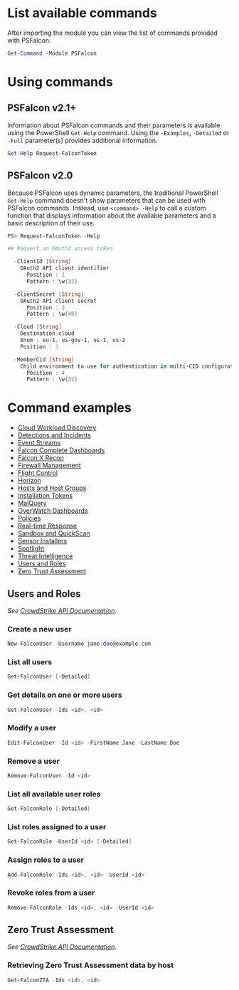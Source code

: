# List available commands
After importing the module you can view the list of commands provided with PSFalcon:
```powershell
Get-Command -Module PSFalcon
```
# Using commands
## PSFalcon v2.1+
Information about PSFalcon commands and their parameters is available using the PowerShell `Get-Help` command. Using the `-Examples`, `-Detailed` or `-Full` parameter(s) provides additional information.
```powershell
Get-Help Request-FalconToken
```
## PSFalcon v2.0
Because PSFalcon uses dynamic parameters, the traditional PowerShell `Get-Help` command doesn't show parameters that can be used with PSFalcon commands. Instead, use `<command> -Help` to call a custom function that displays information about the available parameters and a basic description of their use.
```powershell
PS> Request-FalconToken -Help

## Request an OAuth2 access token

  -ClientId [String]
    OAuth2 API client identifier
      Position : 1
      Pattern : \w{32}

  -ClientSecret [String]
    OAuth2 API client secret
      Position : 2
      Pattern : \w{40}

  -Cloud [String]
    Destination cloud
    Enum : eu-1, us-gov-1, us-1, us-2  
    Position : 3

  -MemberCid [String]
    Child environment to use for authentication in multi-CID configurations
      Position : 4
      Pattern : \w{32}
```
# Command examples
* [Cloud Workload Discovery](https://github.com/CrowdStrike/psfalcon/wiki/Commands#cloud-workload-discovery-1)
* [Detections and Incidents](https://github.com/CrowdStrike/psfalcon/wiki/Commands#detections-and-incidents-1)
* [Event Streams](https://github.com/CrowdStrike/psfalcon/wiki/Commands#event-streams-1)
* [Falcon Complete Dashboards](https://github.com/CrowdStrike/psfalcon/wiki/Commands#falcon-complete-dashboards-1)
* [Falcon X Recon](https://github.com/CrowdStrike/psfalcon/wiki/Commands#falcon-x-recon-1)
* [Firewall Management](https://github.com/CrowdStrike/psfalcon/wiki/Commands#firewall-management-1)
* [Flight Control](https://github.com/CrowdStrike/psfalcon/wiki/Commands#flight-control-1)
* [Horizon](https://github.com/CrowdStrike/psfalcon/wiki/Commands#horizon-1)
* [Hosts and Host Groups](https://github.com/CrowdStrike/psfalcon/wiki/Commands#hosts-and-host-groups-1)
* [Installation Tokens](https://github.com/CrowdStrike/psfalcon/wiki/Commands#installation-tokens-1)
* [MalQuery](https://github.com/CrowdStrike/psfalcon/wiki/Commands#malquery-1)
* [OverWatch Dashboards](https://github.com/CrowdStrike/psfalcon/wiki/Commands#overwatch-dashboards-1)
* [Policies](https://github.com/CrowdStrike/psfalcon/wiki/Commands#policies-1)
* [Real-time Response](https://github.com/CrowdStrike/psfalcon/wiki/Commands#real-time-response-1)
* [Sandbox and QuickScan](https://github.com/CrowdStrike/psfalcon/wiki/Commands#sandbox-and-quickscan-1)
* [Sensor Installers](https://github.com/CrowdStrike/psfalcon/wiki/Commands#sensor-installers-1)
* [Spotlight](https://github.com/CrowdStrike/psfalcon/wiki/Commands#spotlight-1)
* [Threat Intelligence](https://github.com/CrowdStrike/psfalcon/wiki/Commands#threat-intelligence-1)
* [Users and Roles](https://github.com/CrowdStrike/psfalcon/wiki/Commands#users-and-roles-1)
* [Zero Trust Assessment](https://github.com/CrowdStrike/psfalcon/wiki/Commands#zero-trust-assessment-1)
## Users and Roles
_See [CrowdStrike API Documentation](https://falcon.crowdstrike.com/support/documentation/87/users-and-roles-apis)._
### Create a new user
```powershell
New-FalconUser -Username jane.doe@example.com
```
### List all users
```powershell
Get-FalconUser [-Detailed]
```
### Get details on one or more users
```powershell
Get-FalconUser -Ids <id>, <id>
```
### Modify a user
```powershell
Edit-FalconUser -Id <id> -FirstName Jane -LastName Doe
```
### Remove a user
```powershell
Remove-FalconUser -Id <id>
```
### List all available user roles
```powershell
Get-FalconRole [-Detailed]
```
### List roles assigned to a user
```powershell
Get-FalconRole -UserId <id> [-Detailed]
```
### Assign roles to a user
```powershell
Add-FalconRole -Ids <id>, <id> -UserId <id>
```
### Revoke roles from a user
```powershell
Remove-FalconRole -Ids <id>, <id> -UserId <id>
```
## Zero Trust Assessment
_See [CrowdStrike API Documentation](https://falcon.crowdstrike.com/support/documentation/156/zero-trust-assessment-apis)._
### Retrieving Zero Trust Assessment data by host
```powershell
Get-FalconZTA -Ids <id>, <id>
```